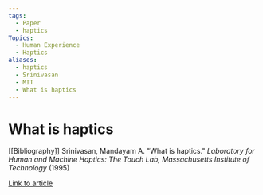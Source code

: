 ```yaml
---
tags:
  - Paper
  - haptics
Topics:
  - Human Experience
  - Haptics
aliases:
  - haptics
  - Srinivasan
  - MIT
  - What is haptics
---
```


# What is haptics

[[Bibliography]]
Srinivasan, Mandayam A. "What is haptics." _Laboratory for Human and Machine Haptics: The Touch Lab, Massachusetts Institute of Technology_ (1995)

[Link to article](https://citeseerx.ist.psu.edu/document?repid=rep1&type=pdf&doi=e95d6e4111f289daab91a6ee17274e994645d816)

